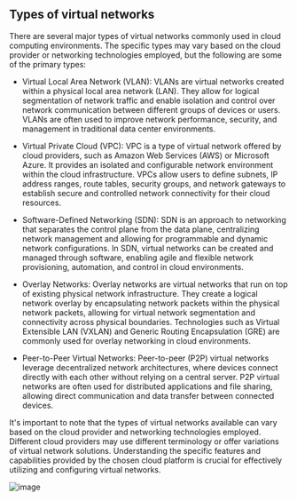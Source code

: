 ## Types of virtual networks

There are several major types of virtual networks commonly used in cloud computing environments. The specific types may vary based on the cloud provider or networking technologies employed, but the following are some of the primary types:

+ Virtual Local Area Network (VLAN): VLANs are virtual networks created within a physical local area network (LAN). They allow for logical segmentation of network traffic and enable isolation and control over network communication between different groups of devices or users. VLANs are often used to improve network performance, security, and management in traditional data center environments.

+ Virtual Private Cloud (VPC): VPC is a type of virtual network offered by cloud providers, such as Amazon Web Services (AWS) or Microsoft Azure. It provides an isolated and configurable network environment within the cloud infrastructure. VPCs allow users to define subnets, IP address ranges, route tables, security groups, and network gateways to establish secure and controlled network connectivity for their cloud resources.

+ Software-Defined Networking (SDN): SDN is an approach to networking that separates the control plane from the data plane, centralizing network management and allowing for programmable and dynamic network configurations. In SDN, virtual networks can be created and managed through software, enabling agile and flexible network provisioning, automation, and control in cloud environments.

+ Overlay Networks: Overlay networks are virtual networks that run on top of existing physical network infrastructure. They create a logical network overlay by encapsulating network packets within the physical network packets, allowing for virtual network segmentation and connectivity across physical boundaries. Technologies such as Virtual Extensible LAN (VXLAN) and Generic Routing Encapsulation (GRE) are commonly used for overlay networking in cloud environments.

+ Peer-to-Peer Virtual Networks: Peer-to-peer (P2P) virtual networks leverage decentralized network architectures, where devices connect directly with each other without relying on a central server. P2P virtual networks are often used for distributed applications and file sharing, allowing direct communication and data transfer between connected devices.

It's important to note that the types of virtual networks available can vary based on the cloud provider and networking technologies employed. Different cloud providers may use different terminology or offer variations of virtual network solutions. Understanding the specific features and capabilities provided by the chosen cloud platform is crucial for effectively utilizing and configuring virtual networks.

![image](https://github.com/adeleke123/I4GCybersecurity/assets/51156057/f3a870ac-3659-4dc2-bb40-9a851683b9f2)
